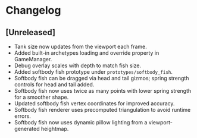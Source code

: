 # Changelog

## [Unreleased]
- Tank size now updates from the viewport each frame.
- Added built-in archetypes loading and override property in GameManager.
- Debug overlay scales with depth to match fish size.
- Added softbody fish prototype under `prototypes/softbody_fish`.
- Softbody fish can be dragged via head and tail gizmos; spring strength controls
  for head and tail added.
- Softbody fish now uses twice as many points with lower spring strength for a smoother shape.
- Updated softbody fish vertex coordinates for improved accuracy.
- Softbody fish renderer uses precomputed triangulation to avoid runtime errors.
- Softbody fish now uses dynamic pillow lighting from a viewport-generated heightmap.

